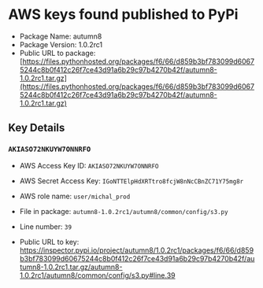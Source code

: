# AWS keys found published to PyPi

* Package Name: autumn8
* Package Version: 1.0.2rc1
* Public URL to package: [https://files.pythonhosted.org/packages/f6/66/d859b3bf783099d60675244c8b0f412c26f7ce43d91a6b29c97b4270b42f/autumn8-1.0.2rc1.tar.gz](https://files.pythonhosted.org/packages/f6/66/d859b3bf783099d60675244c8b0f412c26f7ce43d91a6b29c97b4270b42f/autumn8-1.0.2rc1.tar.gz)

## Key Details

### `AKIASO72NKUYW7ONNRFO`

* AWS Access Key ID: `AKIASO72NKUYW7ONNRFO`
* AWS Secret Access Key: `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` 
* AWS role name: `user/michal_prod`
* File in package: `autumn8-1.0.2rc1/autumn8/common/config/s3.py`
* Line number: `39`

* Public URL to key: https://inspector.pypi.io/project/autumn8/1.0.2rc1/packages/f6/66/d859b3bf783099d60675244c8b0f412c26f7ce43d91a6b29c97b4270b42f/autumn8-1.0.2rc1.tar.gz/autumn8-1.0.2rc1/autumn8/common/config/s3.py#line.39


